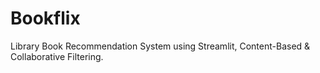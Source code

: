 # Bookflix
Library Book Recommendation System using Streamlit, Content-Based &amp; Collaborative Filtering.

